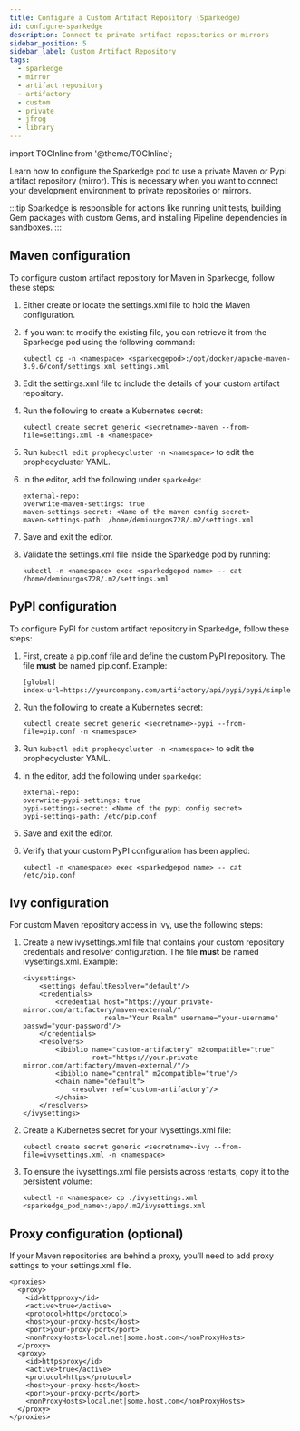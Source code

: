 ```yaml
---
title: Configure a Custom Artifact Repository (Sparkedge)
id: configure-sparkedge
description: Connect to private artifact repositories or mirrors
sidebar_position: 5
sidebar_label: Custom Artifact Repository
tags:
  - sparkedge
  - mirror
  - artifact repository
  - artifactory
  - custom
  - private
  - jfrog
  - library
---
```


import TOCInline from '@theme/TOCInline';

Learn how to configure the Sparkedge pod to use a private Maven or Pypi artifact repository (mirror). This is necessary when you want to connect your development environment to private repositories or mirrors.

:::tip
Sparkedge is responsible for actions like running unit tests, building Gem packages with custom Gems, and installing Pipeline dependencies in sandboxes.
:::

## Maven configuration

To configure custom artifact repository for Maven in Sparkedge, follow these steps:

1. Either create or locate the settings.xml file to hold the Maven configuration.
1. If you want to modify the existing file, you can retrieve it from the Sparkedge pod using the following command:

   ```
   kubectl cp -n <namespace> <sparkedgepod>:/opt/docker/apache-maven-3.9.6/conf/settings.xml settings.xml
   ```

1. Edit the settings.xml file to include the details of your custom artifact repository.
1. Run the following to create a Kubernetes secret:

   ```
   kubectl create secret generic <secretname>-maven --from-file=settings.xml -n <namespace>
   ```

1. Run `kubectl edit prophecycluster -n <namespace>` to edit the prophecycluster YAML.
1. In the editor, add the following under `sparkedge`:

   ```
   external-repo:
   overwrite-maven-settings: true
   maven-settings-secret: <Name of the maven config secret>
   maven-settings-path: /home/demiourgos728/.m2/settings.xml
   ```

1. Save and exit the editor.
1. Validate the settings.xml file inside the Sparkedge pod by running:

   ```
   kubectl -n <namespace> exec <sparkedgepod name> -- cat /home/demiourgos728/.m2/settings.xml
   ```

## PyPI configuration

To configure PyPI for custom artifact repository in Sparkedge, follow these steps:

1. First, create a pip.conf file and define the custom PyPI repository. The file **must** be named pip.conf. Example:

   ```
   [global]
   index-url=https://yourcompany.com/artifactory/api/pypi/pypi/simple
   ```

1. Run the following to create a Kubernetes secret:

   ```
   kubectl create secret generic <secretname>-pypi --from-file=pip.conf -n <namespace>
   ```

1. Run `kubectl edit prophecycluster -n <namespace>` to edit the prophecycluster YAML.
1. In the editor, add the following under `sparkedge`:

   ```
   external-repo:
   overwrite-pypi-settings: true
   pypi-settings-secret: <Name of the pypi config secret>
   pypi-settings-path: /etc/pip.conf
   ```

1. Save and exit the editor.
1. Verify that your custom PyPI configuration has been applied:

   ```
   kubectl -n <namespace> exec <sparkedgepod name> -- cat /etc/pip.conf
   ```

## Ivy configuration

For custom Maven repository access in Ivy, use the following steps:

1. Create a new ivysettings.xml file that contains your custom repository credentials and resolver configuration. The file **must** be named ivysettings.xml. Example:

   ```
   <ivysettings>
       <settings defaultResolver="default"/>
       <credentials>
           <credential host="https://your.private-mirror.com/artifactory/maven-external/"
                       realm="Your Realm" username="your-username" passwd="your-password"/>
       </credentials>
       <resolvers>
           <ibiblio name="custom-artifactory" m2compatible="true"
                    root="https://your.private-mirror.com/artifactory/maven-external/"/>
           <ibiblio name="central" m2compatible="true"/>
           <chain name="default">
               <resolver ref="custom-artifactory"/>
           </chain>
       </resolvers>
   </ivysettings>
   ```

1. Create a Kubernetes secret for your ivysettings.xml file:

   ```
   kubectl create secret generic <secretname>-ivy --from-file=ivysettings.xml -n <namespace>
   ```

1. To ensure the ivysettings.xml file persists across restarts, copy it to the persistent volume:

   ```
   kubectl -n <namespace> cp ./ivysettings.xml <sparkedge_pod_name>:/app/.m2/ivysettings.xml
   ```

## Proxy configuration (optional)

If your Maven repositories are behind a proxy, you’ll need to add proxy settings to your settings.xml file.

```
<proxies>
  <proxy>
    <id>httpproxy</id>
    <active>true</active>
    <protocol>http</protocol>
    <host>your-proxy-host</host>
    <port>your-proxy-port</port>
    <nonProxyHosts>local.net|some.host.com</nonProxyHosts>
  </proxy>
  <proxy>
    <id>httpsproxy</id>
    <active>true</active>
    <protocol>https</protocol>
    <host>your-proxy-host</host>
    <port>your-proxy-port</port>
    <nonProxyHosts>local.net|some.host.com</nonProxyHosts>
  </proxy>
</proxies>
```
